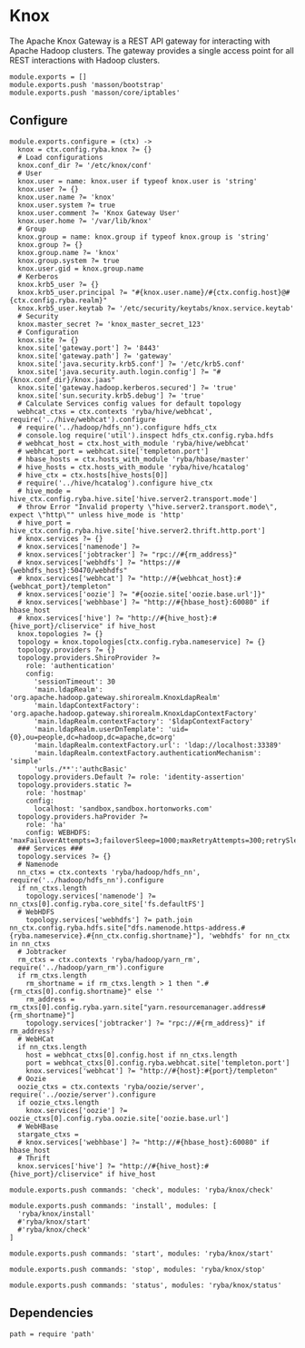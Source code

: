 
# Knox

The Apache Knox Gateway is a REST API gateway for interacting with Apache Hadoop
clusters. The gateway provides a single access point for all REST interactions
with Hadoop clusters.

    module.exports = []
    module.exports.push 'masson/bootstrap'
    module.exports.push 'masson/core/iptables'

## Configure

    module.exports.configure = (ctx) ->
      knox = ctx.config.ryba.knox ?= {}
      # Load configurations
      knox.conf_dir ?= '/etc/knox/conf'
      # User
      knox.user = name: knox.user if typeof knox.user is 'string'
      knox.user ?= {}
      knox.user.name ?= 'knox'
      knox.user.system ?= true
      knox.user.comment ?= 'Knox Gateway User'
      knox.user.home ?= '/var/lib/knox'
      # Group
      knox.group = name: knox.group if typeof knox.group is 'string'
      knox.group ?= {}
      knox.group.name ?= 'knox'
      knox.group.system ?= true
      knox.user.gid = knox.group.name
      # Kerberos
      knox.krb5_user ?= {}
      knox.krb5_user.principal ?= "#{knox.user.name}/#{ctx.config.host}@#{ctx.config.ryba.realm}"
      knox.krb5_user.keytab ?= '/etc/security/keytabs/knox.service.keytab'
      # Security
      knox.master_secret ?= 'knox_master_secret_123'
      # Configuration
      knox.site ?= {}
      knox.site['gateway.port'] ?= '8443'
      knox.site['gateway.path'] ?= 'gateway'
      knox.site['java.security.krb5.conf'] ?= '/etc/krb5.conf'
      knox.site['java.security.auth.login.config'] ?= "#{knox.conf_dir}/knox.jaas"
      knox.site['gateway.hadoop.kerberos.secured'] ?= 'true'
      knox.site['sun.security.krb5.debug'] ?= 'true'
      # Calculate Services config values for default topology
      webhcat_ctxs = ctx.contexts 'ryba/hive/webhcat', require('../hive/webhcat').configure
      # require('../hadoop/hdfs_nn').configure hdfs_ctx
      # console.log require('util').inspect hdfs_ctx.config.ryba.hdfs
      # webhcat_host = ctx.host_with_module 'ryba/hive/webhcat'
      # webhcat_port = webhcat.site['templeton.port']
      # hbase_hosts = ctx.hosts_with_module 'ryba/hbase/master'
      # hive_hosts = ctx.hosts_with_module 'ryba/hive/hcatalog'
      # hive_ctx = ctx.hosts[hive_hosts[0]]
      # require('../hive/hcatalog').configure hive_ctx
      # hive_mode = hive_ctx.config.ryba.hive.site['hive.server2.transport.mode']
      # throw Error "Invalid property \"hive.server2.transport.mode\", expect \"http\"" unless hive_mode is 'http'
      # hive_port = hive_ctx.config.ryba.hive.site['hive.server2.thrift.http.port']
      # knox.services ?= {}
      # knox.services['namenode'] ?=
      # knox.services['jobtracker'] ?= "rpc://#{rm_address}"
      # knox.services['webhdfs'] ?= "https://#{webhdfs_host}:50470/webhdfs"
      # knox.services['webhcat'] ?= "http://#{webhcat_host}:#{webhcat_port}/templeton"
      # knox.services['oozie'] ?= "#{oozie.site['oozie.base.url']}"
      # knox.services['webhbase'] ?= "http://#{hbase_host}:60080" if hbase_host
      # knox.services['hive'] ?= "http://#{hive_host}:#{hive_port}/cliservice" if hive_host
      knox.topologies ?= {}
      topology = knox.topologies[ctx.config.ryba.nameservice] ?= {}
      topology.providers ?= {}
      topology.providers.ShiroProvider ?=
        role: 'authentication'
        config:
          'sessionTimeout': 30
          'main.ldapRealm': 'org.apache.hadoop.gateway.shirorealm.KnoxLdapRealm'
          'main.ldapContextFactory': 'org.apache.hadoop.gateway.shirorealm.KnoxLdapContextFactory'
          'main.ldapRealm.contextFactory': '$ldapContextFactory'
          'main.ldapRealm.userDnTemplate': 'uid={0},ou=people,dc=hadoop,dc=apache,dc=org'
          'main.ldapRealm.contextFactory.url': 'ldap://localhost:33389'
          'main.ldapRealm.contextFactory.authenticationMechanism': 'simple'
          'urls./**':'authcBasic'
      topology.providers.Default ?= role: 'identity-assertion'
      topology.providers.static ?=
        role: 'hostmap'
        config:
          localhost: 'sandbox,sandbox.hortonworks.com'
      topology.providers.haProvider ?=
        role: 'ha'
        config: WEBHDFS: 'maxFailoverAttempts=3;failoverSleep=1000;maxRetryAttempts=300;retrySleep=1000;enabled=true'
      ### Services ###
      topology.services ?= {}
      # Namenode
      nn_ctxs = ctx.contexts 'ryba/hadoop/hdfs_nn', require('../hadoop/hdfs_nn').configure
      if nn_ctxs.length
        topology.services['namenode'] ?= nn_ctxs[0].config.ryba.core_site['fs.defaultFS']
      # WebHDFS
        topology.services['webhdfs'] ?= path.join nn_ctx.config.ryba.hdfs.site["dfs.namenode.https-address.#{ryba.nameservice}.#{nn_ctx.config.shortname}"], 'webhdfs' for nn_ctx in nn_ctxs
      # Jobtracker
      rm_ctxs = ctx.contexts 'ryba/hadoop/yarn_rm', require('../hadoop/yarn_rm').configure
      if rm_ctxs.length
        rm_shortname = if rm_ctxs.length > 1 then ".#{rm_ctxs[0].config.shortname}" else ''    
        rm_address = rm_ctxs[0].config.ryba.yarn.site["yarn.resourcemanager.address#{rm_shortname}"]
        topology.services['jobtracker'] ?= "rpc://#{rm_address}" if rm_address?
      # WebHCat
      if nn_ctxs.length
        host = webhcat_ctxs[0].config.host if nn_ctxs.length
        port = webhcat_ctxs[0].config.ryba.webhcat.site['templeton.port']
        knox.services['webhcat'] ?= "http://#{host}:#{port}/templeton"
      # Oozie
      oozie_ctxs = ctx.contexts 'ryba/oozie/server', require('../oozie/server').configure
      if oozie_ctxs.length
        knox.services['oozie'] ?= oozie_ctxs[0].config.ryba.oozie.site['oozie.base.url']
      # WebHBase
      stargate_ctxs = 
      # knox.services['webhbase'] ?= "http://#{hbase_host}:60080" if hbase_host
      # Thrift
      knox.services['hive'] ?= "http://#{hive_host}:#{hive_port}/cliservice" if hive_host
        
    module.exports.push commands: 'check', modules: 'ryba/knox/check'

    module.exports.push commands: 'install', modules: [
      'ryba/knox/install'
      #'ryba/knox/start'
      #'ryba/knox/check'
    ]

    module.exports.push commands: 'start', modules: 'ryba/knox/start'

    module.exports.push commands: 'stop', modules: 'ryba/knox/stop'

    module.exports.push commands: 'status', modules: 'ryba/knox/status'

## Dependencies

    path = require 'path'